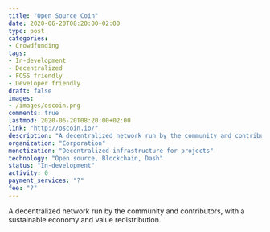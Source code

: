 ```yaml
---
title: "Open Source Coin"
date: 2020-06-20T08:20:00+02:00
type: post
categories:
- Crowdfunding
tags:
- In-development
- Decentralized
- FOSS friendly
- Developer friendly
draft: false
images:
- /images/oscoin.png
comments: true
lastmod: 2020-06-20T08:20:00+02:00
link: "http://oscoin.io/"
description: "A decentralized network run by the community and contributors, with a sustainable economy and value redistribution."
organization: "Corporation"
monetization: "Decentralized infrastructure for projects"
technology: "Open source, Blockchain, Dash"
status: "In-development"
activity: 0
payment_services: "?"
fee: "?"
---
```


A decentralized network run by the community and contributors, with a sustainable economy and value redistribution.<!--more-->

